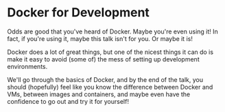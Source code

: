 # Docker for Development

Odds are good that you've heard of Docker. Maybe you're even using it! In fact,
if you're using it, maybe this talk isn't for you. Or maybe it is!

Docker does a lot of great things, but one of the nicest things it can do is
make it easy to avoid (some of) the mess of setting up development environments.

We'll go through the basics of Docker, and by the end of the talk, you should
(hopefully) feel like you know the difference between Docker and VMs, between
images and containers, and maybe even have the confidence to go out and try it
for yourself!
